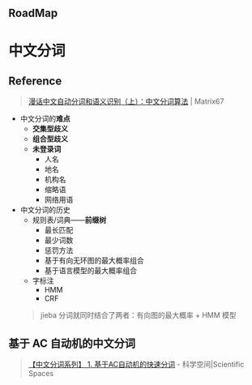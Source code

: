 **RoadMap**
---


# 中文分词

## Reference
> [漫话中文自动分词和语义识别（上）：中文分词算法](http://www.matrix67.com/blog/archives/4212) | Matrix67
- 中文分词的**难点**
  - **交集型歧义**
  - **组合型歧义**
  - **未登录词**
    - 人名
    - 地名
    - 机构名
    - 缩略语
    - 网络用语
- 中文分词的历史
  - 规则表/词典——**前缀树**
    - 最长匹配
    - 最少词数
    - 惩罚方法
    - 基于有向无环图的最大概率组合
    - 基于语言模型的最大概率组合
  - 字标注
    - HMM
    - CRF
  > jieba 分词就同时结合了两者：有向图的最大概率 + HMM 模型

## 基于 AC 自动机的中文分词
> [【中文分词系列】 1. 基于AC自动机的快速分词](https://kexue.fm/archives/3908) - 科学空间|Scientific Spaces 
